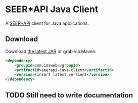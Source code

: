 # SEER*API Java Client

A [SEER*API](https://api.seer.cancer.gov) client for Java applications.

## Download

Download [the latest JAR][3] or grab via Maven:

```xml
<dependency>
    <groupId>com.imsweb</groupId>
    <artifactId>seerapi-java-client</artifactId>
    <version>(insert latest version)</version>
</dependency>
```

## TODO Still need to write documentation

 [3]: http://repository.sonatype.org/service/local/artifact/maven/redirect?r=central-proxy&g=com.imsweb&a=seerapi-client-java&v=LATEST
